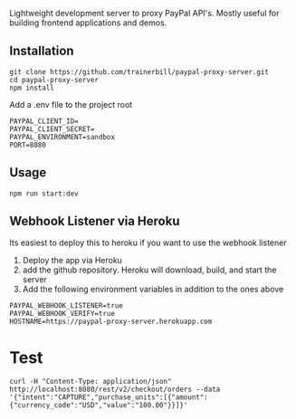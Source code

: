 Lightweight development server to proxy PayPal API's.  Mostly useful for building frontend applications and demos.

## Installation
```
git clone https://github.com/trainerbill/paypal-proxy-server.git
cd paypal-proxy-server
npm install
```

Add a .env file to the project root
```
PAYPAL_CLIENT_ID=
PAYPAL_CLIENT_SECRET=
PAYPAL_ENVIRONMENT=sandbox
PORT=8080
```

## Usage
```
npm run start:dev
```

## Webhook Listener via Heroku
Its easiest to deploy this to heroku if you want to use the webhook listener

1.  Deploy the app via Heroku
2.  add the github repository.  Heroku will download, build, and start the server
3.  Add the following environment variables in addition to the ones above

```
PAYPAL_WEBHOOK_LISTENER=true
PAYPAL_WEBHOOK_VERIFY=true
HOSTNAME=https://paypal-proxy-server.herokuapp.com
```

# Test
```
curl -H "Content-Type: application/json" http://localhost:8080/rest/v2/checkout/orders --data '{"intent":"CAPTURE","purchase_units":[{"amount":{"currency_code":"USD","value":"100.00"}}]}' 
```
